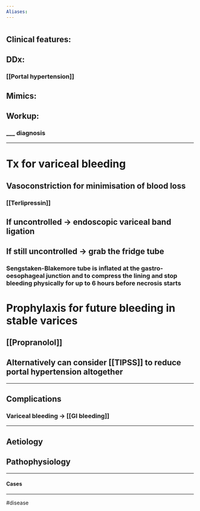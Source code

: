 ```yaml
---
Aliases:
---
```

# 
## Clinical features:
###
## DDx:
### [[Portal hypertension]]
## Mimics:
###
## Workup:
### ___ diagnosis
---
# Tx for variceal bleeding
## Vasoconstriction for minimisation of blood loss
### [[Terlipressin]]
## If uncontrolled -> endoscopic variceal band ligation
## If still uncontrolled -> grab the fridge tube
### Sengstaken-Blakemore tube is inflated at the gastro-oesophageal junction and to compress the lining and stop bleeding physically for up to 6 hours before necrosis starts
# Prophylaxis for future bleeding in stable varices
## [[Propranolol]]
## Alternatively can consider [[TIPSS]] to reduce portal hypertension altogether

---
## Complications
### Variceal bleeding -> [[GI bleeding]]

---
## Aetiology
## Pathophysiology

---
#### Cases


---
#disease 